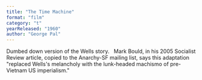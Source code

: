 ```yaml
---
title: "The Time Machine"
format: "film"
category: "t"
yearReleased: "1960"
author: "George Pal"
---
```

Dumbed down version of the Wells story.
 
Mark Bould, in his 2005 Socialist Review article,  copied to the Anarchy-SF mailing list, says this adaptation "replaced Wells's  melancholy with the lunk-headed machismo of pre-Vietnam US imperialism."
 